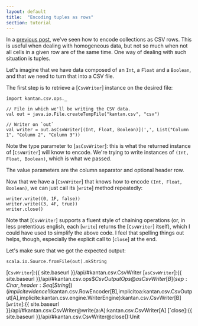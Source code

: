 ```yaml
---
layout: default
title:  "Encoding tuples as rows"
section: tutorial
---
```

In a [previous post](09-collections_as_rows.html), we've seen how to encode collections as CSV rows. This is useful when
dealing with homogeneous data, but not so much when not all cells in a given row are of the same time. One way of
dealing with such situation is tuples.

Let's imagine that we have data composed of an `Int`, a `Float` and a `Boolean`, and that we need to turn that into
a CSV file.

The first step is to retrieve a [`CsvWriter`] instance on the desired file:

```tut:silent
import kantan.csv.ops._

// File in which we'll be writing the CSV data.
val out = java.io.File.createTempFile("kantan.csv", "csv")

// Writer on `out`
val writer = out.asCsvWriter[(Int, Float, Boolean)](',', List("Column 1", "Column 2", "Column 3"))
```

Note the type parameter to [`asCsvWriter`]: this is what the returned instance of [`CsvWriter`] will know to encode.
We're trying to write instances of `(Int, Float, Boolean)`, which is what we passed. 

The value parameters are the column separator and optional header row.

Now that we have a [`CsvWriter`] that knows how to encode `(Int, Float, Boolean)`, we can just call its [`write`] method
repeatedly:

```tut:silent
writer.write((0, 1F, false))
writer.write((3, 4F, true))
writer.close()
```

Note that [`CsvWriter`] supports a fluent style of chaining operations (or, in less pretentious english, each [`write`]
returns the [`CsvWriter`] itself), which I could have used to simplify the above code. I feel that spelling things out
helps, though, especially the explicit call to [`close`] at the end.

Let's make sure that we got the expected output:

```tut
scala.io.Source.fromFile(out).mkString
```


[`CsvWriter`]:{{ site.baseurl }}/api/#kantan.csv.CsvWriter
[`asCsvWriter`]:{{ site.baseurl }}/api/#kantan.csv.ops$$CsvOutputOps@asCsvWriter[B](sep:Char,header:Seq[String])(implicitevidence$1:kantan.csv.RowEncoder[B],implicitoa:kantan.csv.CsvOutput[A],implicite:kantan.csv.engine.WriterEngine):kantan.csv.CsvWriter[B]
[`write`]:{{ site.baseurl }}/api/#kantan.csv.CsvWriter@write(a:A):kantan.csv.CsvWriter[A]
[`close]:{{ site.baseurl }}/api/#kantan.csv.CsvWriter@close():Unit
